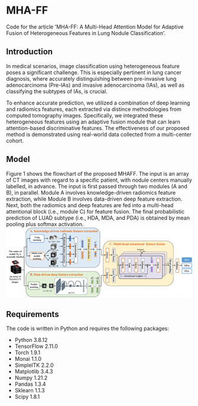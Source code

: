 # MHA-FF
Code for the article 'MHA-FF: A Multi-Head Attention Model for Adaptive Fusion of Heterogeneous Features in Lung Nodule Classification'.
## Introduction
In medical scenarios, image classification using heterogeneous feature poses a significant challenge. This is especially pertinent in lung cancer diagnosis, where accurately distinguishing between pre-invasive lung adenocarcinoma (Pre-IAs) and invasive adenocarcinoma (IAs), as well as classifying the subtypes of IAs, is crucial. 

To enhance accurate prediction, we utilized a combination of deep learning and radiomics features, each extracted via distince methodologies from computed tomography images. Specifically, we integrated these heterogeneous features using an adaptive fusion module that can learn attention-based discriminative features. The effectiveness of our proposed method is demonstrated using real-world data collected from a multi-center cohort.

## Model
Figure 1 shows the flowchart of the proposed MHAFF. The input is an array of CT images with regard to a specific patient, with nodule centers manually labelled, in advance. The input is first passed through two modules (A and B), in parallel. Module A involves knowledge-driven radiomics feature extraction, while Module B involves data-driven deep feature extraction. Next, both the radiomics and deep features are fed into a multi-head attentional block (i.e., module C) for feature fusion. The final probabilistic prediction of LUAD subtype (i.e., HDA, MDA, and PDA) is obtained by mean pooling plus softmax activation.  
![Model.png](https://github.com/fxiaotong432/MHA-FF/blob/main/Model.png)

## Requirements

The code is written in Python and requires the following packages: 

* Python 3.8.12 
* TensorFlow 2.11.0
* Torch 1.9.1
* Monai 1.1.0
* SimpleITK 2.2.0
* Matplotlib 3.4.3 
* Numpy 1.21.2 
* Pandas 1.3.4 
* Sklearn 1.1.3
* Scipy 1.8.1
